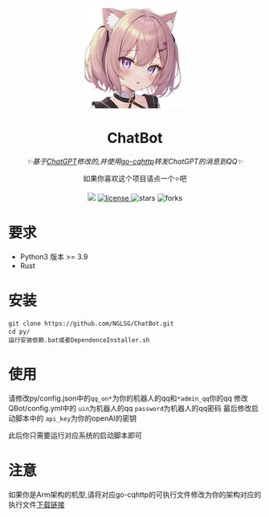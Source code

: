 <p align="center">
    <img src="https://github.com/NGLSG/QChatBot/raw/main/img/self.png" width="200" height="200" alt="ChatBot">
</p>

<div align="center">

# ChatBot

_✨基于[ChatGPT](https://github.com/acheong08/ChatGPT)修改的,并使用[go-cqhttp](https://github.com/Mrs4s/go-cqhttp)转发ChatGPT的消息到QQ✨_  

如果你喜欢这个项目请点一个⭐吧

</div>
<p align="center">
  <img src="https://img.shields.io/badge/Author-Ge%E6%B1%81%E8%8F%8C-yellow">
  <a href="https://raw.githubusercontent.com/NGLSG/QChatBot/main/LICENSE">
    <img src="https://img.shields.io/github/license/NGLSG/ChatBot" alt="license">
  </a>
  <img src="https://img.shields.io/github/stars/NGLSG/QChatBot.svg" alt="stars">
  <img src="https://img.shields.io/github/forks/NGLSG/QChatBot.svg" alt="forks">
</p>


# 要求
* Python3 版本 >= 3.9
* Rust

# 安装
```
git clone https://github.com/NGLSG/ChatBot.git
cd py/
运行安装依赖.bat或者DependenceInstaller.sh
```



# 使用
请修改py/config.json中的`qq_on*`为你的机器人的qq和`*admin_qq`你的qq
修改QBot/config.yml中的 `uin`为机器人的qq `password`为机器人的qq密码
最后修改启动脚本中的 `api_key`为你的openAI的密钥

此后你只需要运行对应系统的启动脚本即可

# 注意
如果你是Arm架构的机型,请将对应go-cqhttp的可执行文件修改为你的架构对应的执行文件[下载链接](https://github.com/Mrs4s/go-cqhttp/releases)
